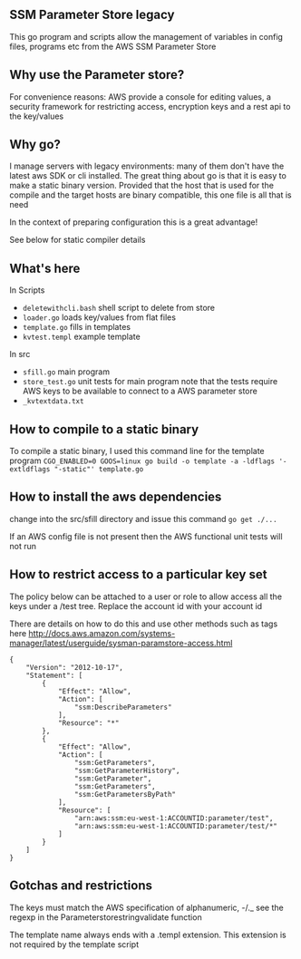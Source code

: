 SSM Parameter Store legacy
--------------------------

This go program and scripts allow the management of variables in config
files, programs etc from the AWS SSM Parameter Store

## Why use the Parameter store?

For convenience reasons: AWS provide a console for editing values, a
security framework for restricting access, encryption keys and a rest
api to the key/values

## Why go?

I manage servers with legacy environments: many of them don't have the
latest aws SDK or cli installed.  The great thing about go is that it
is easy to make a static binary version.  Provided that the host that
is used for the compile and the target hosts are binary compatible,
this one file is all that is need

In the context of preparing configuration this is a great advantage!

See below for static compiler details

## What's here

In Scripts

   - `deletewithcli.bash`  shell script to delete from store
   - `loader.go`   loads key/values from flat files
   - `template.go`  fills in templates
   - `kvtest.templ`  example template

In src
   - `sfill.go`    main program
   - `store_test.go`    unit tests for main program
   note that the tests require AWS keys to be available to connect to
   a AWS parameter store
   - `_kvtextdata.txt`

## How to compile to a static binary

To compile a static binary, I used this command line for the template program
`CGO_ENABLED=0 GOOS=linux go build -o template -a -ldflags '-extldflags "-static"' template.go`

## How to install the aws dependencies
change into the src/sfill directory and issue this command
    `go get ./...`

If an AWS config file is not present then the AWS functional unit tests will
not run

## How to restrict access to a particular key set 
The policy below can be attached to a user or role to allow access all
the keys under a /test tree.  Replace the account id with your account id

There are details on how to do this and use other methods such as tags here
http://docs.aws.amazon.com/systems-manager/latest/userguide/sysman-paramstore-access.html



    {
        "Version": "2012-10-17",
        "Statement": [
            {
                "Effect": "Allow",
                "Action": [
                    "ssm:DescribeParameters"
                ],
                "Resource": "*"
            },
            {
                "Effect": "Allow",
                "Action": [
                    "ssm:GetParameters",
                    "ssm:GetParameterHistory",
                    "ssm:GetParameter",
                    "ssm:GetParameters",
                    "ssm:GetParametersByPath"
                ],
                "Resource": [
                    "arn:aws:ssm:eu-west-1:ACCOUNTID:parameter/test",
                    "arn:aws:ssm:eu-west-1:ACCOUNTID:parameter/test/*"
                ]
            }
        ]
    }

## Gotchas and restrictions
The keys must match the AWS specification of alphanumeric, -/._ see the
regexp in the Parameterstorestringvalidate function

The template name always ends with a .templ extension.  This extension is
not required by the template script
